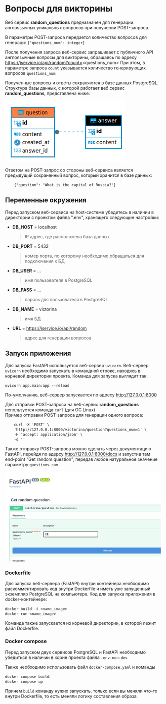 # Вопросы для викторины
Веб сервис **random_questions** предназначен для генерации англоязычных уникальных вопросов при получении POST-запроса.

В параметры POST-запроса передается количество вопросов для генераци:
`{"questions_num": integer}`

После получения запроса веб-сервис запрашивает с публичного API англоязычные вопросы для викторины, обращаясь по адресу https://jservice.io/api/random?count=<questions_num>
При этом, в параметре запроса `count` указывается количество генерирующих вопросов `questions_num`


Полученные вопросы и ответы сохраняются в базе данных PostgreSQL. \
Структура базы данных, с которой работает веб сервис **random_questions**, представлена ниже:

![](./readme_images/db_scheme.png)

Ответом на POST-запрос со стороны веб-сервиса является предыдущий сохраненный вопрос, который хранится в базе данных:
```
    {"question": "What is the capital of Russia?"}
```

## Переменные окружения
Перед запуском веб-сервиса на host-системе убедитесь в наличии в
директории с проектом файла ".env", хранящего следующие настройки:

* **DB_HOST** = localhost
  > IP адрес, где расположена база данных
* **DB_PORT** = 5432
  > номер порта, по которому необходимо обращаться для подключения к БД
* **DB_USER** = ...
  > имя пользователя в PostgreSQL
* **DB_PASS** = ...
  > пароль для пользователя в PostgreSQL
* **DB_NAME** = victorina
  >  имя БД
* **URL** = https://jservice.io/api/random
  > адрес для генерации вопросов


## Запуск приложения
Для запуска FastAPI используется веб-сервер `uvicorn`. Веб-сервер `uvicorn` необходимо запускать в командной строке, находясь в корневой директории проекта. Команда для запуска выглядит так:
```
uvicorn app.main:app --reload
```
По-умолчанию, веб-сервер запускается по адресу http://127.0.0.1:8000

Для отправки POST-запроса на веб-сервис **random_questions** используется команда `curl` (для ОС Linux)\
Пример отправки POST-запроса для генерации одного вопроса:
```
    curl -X 'POST' \
    'http://127.0.0.1:8000/victorina/question?questions_num=1' \
    -H 'accept: application/json' \
    -d ''
```
Также отправку POST-запроса можно сделать через документацию FastAPI, перейдя по адерсу http://127.0.0.1:8000/docs и запустив там end-point "Get random question", передав любое натуральное значение параметру `questions_num`

![](./readme_images/POST-query.png)

### Dockerfile
Для запуска веб-сервера (FastAPI) внутри контейнера необходимо раскомментировать код внутри Dockerfile и иметь уже запущенный экземпляр PostgreSQL на компьютере.
Код для запуска приложения в docker-контейнере:
```
docker build -t <name_image>
docker run <name_image>
```
Команда также запускается из корневой директории, в которой лежит файл Dockerfile.

### Docker compose
Перед запуском двух сервисов PostgreSQL и FastAPI необходимо убедиться в наличии в корне проекта файла `.env-non-dev`

Также необходимо использовать файл `docker-compose.yaml` и команды
```
docker compose build
docker compose up
```
Причем `build` команду нужно запускать, только если вы меняли что-то внутри Dockerfile, то есть меняли логику составления образа.
